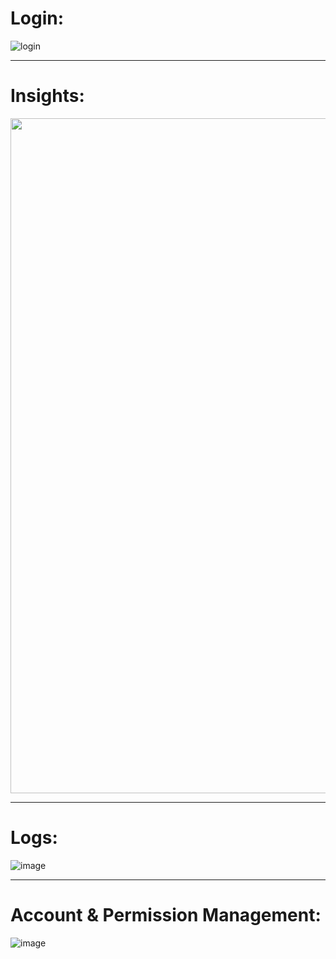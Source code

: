 # Login:
![login](https://user-images.githubusercontent.com/56306485/160013289-92f4b00a-ad6e-4288-a9ef-cef3378d0cc9.png)

---

# Insights:

<img width="1080px" src="https://user-images.githubusercontent.com/56306485/160014333-44036bb1-ee84-4c69-a7e2-244b4a76b377.png">

---

# Logs:

![image](https://user-images.githubusercontent.com/56306485/160014990-01bb67fa-b7dd-422f-954e-30c26a3e54fc.png)

---

# Account & Permission Management:

![image](https://user-images.githubusercontent.com/56306485/160014498-d3289faa-9d76-4352-bac8-2e32d19649b7.png)
